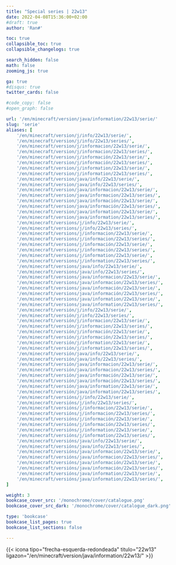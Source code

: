 ```yaml
---
title: "Special series | 22w13"
date: 2022-04-08T15:36:00+02:00
#draft: true
author: 'Ran#'

toc: true
collapsible_toc: true
collapsible_changelogs: true

search_hidden: false
math: false
zooming_js: true

ga: true
#disqus: true
twitter_cards: false

#code_copy: false
#open_graph: false

url: '/en/minecraft/version/java/information/22w13/serie/'
slug: 'serie'
aliases: [
    '/en/minecraft/version/j/info/22w13/serie/',
    '/en/minecraft/version/j/info/22w13/series/',
    '/en/minecraft/version/j/informacion/22w13/serie/',
    '/en/minecraft/version/j/informacion/22w13/series/',
    '/en/minecraft/version/j/información/22w13/serie/',
    '/en/minecraft/version/j/información/22w13/series/',
    '/en/minecraft/version/j/information/22w13/serie/',
    '/en/minecraft/version/j/information/22w13/series/',
    '/en/minecraft/version/java/info/22w13/serie/',
    '/en/minecraft/version/java/info/22w13/series/',
    '/en/minecraft/version/java/informacion/22w13/serie/',
    '/en/minecraft/version/java/informacion/22w13/series/',
    '/en/minecraft/version/java/información/22w13/serie/',
    '/en/minecraft/version/java/información/22w13/series/',
    '/en/minecraft/version/java/information/22w13/serie/',
    '/en/minecraft/version/java/information/22w13/series/',
    '/en/minecraft/versions/j/info/22w13/serie/',
    '/en/minecraft/versions/j/info/22w13/series/',
    '/en/minecraft/versions/j/informacion/22w13/serie/',
    '/en/minecraft/versions/j/informacion/22w13/series/',
    '/en/minecraft/versions/j/información/22w13/serie/',
    '/en/minecraft/versions/j/información/22w13/series/',
    '/en/minecraft/versions/j/information/22w13/serie/',
    '/en/minecraft/versions/j/information/22w13/series/',
    '/en/minecraft/versions/java/info/22w13/serie/',
    '/en/minecraft/versions/java/info/22w13/series/',
    '/en/minecraft/versions/java/informacion/22w13/serie/',
    '/en/minecraft/versions/java/informacion/22w13/series/',
    '/en/minecraft/versions/java/información/22w13/serie/',
    '/en/minecraft/versions/java/información/22w13/series/',
    '/en/minecraft/versions/java/information/22w13/serie/',
    '/en/minecraft/versions/java/information/22w13/series/',
    '/en/minecraft/versión/j/info/22w13/serie/',
    '/en/minecraft/versión/j/info/22w13/series/',
    '/en/minecraft/versión/j/informacion/22w13/serie/',
    '/en/minecraft/versión/j/informacion/22w13/series/',
    '/en/minecraft/versión/j/información/22w13/serie/',
    '/en/minecraft/versión/j/información/22w13/series/',
    '/en/minecraft/versión/j/information/22w13/serie/',
    '/en/minecraft/versión/j/information/22w13/series/',
    '/en/minecraft/versión/java/info/22w13/serie/',
    '/en/minecraft/versión/java/info/22w13/series/',
    '/en/minecraft/versión/java/informacion/22w13/serie/',
    '/en/minecraft/versión/java/informacion/22w13/series/',
    '/en/minecraft/versión/java/información/22w13/serie/',
    '/en/minecraft/versión/java/información/22w13/series/',
    '/en/minecraft/versión/java/information/22w13/serie/',
    '/en/minecraft/versión/java/information/22w13/series/',
    '/en/minecraft/versións/j/info/22w13/serie/',
    '/en/minecraft/versións/j/info/22w13/series/',
    '/en/minecraft/versións/j/informacion/22w13/serie/',
    '/en/minecraft/versións/j/informacion/22w13/series/',
    '/en/minecraft/versións/j/información/22w13/serie/',
    '/en/minecraft/versións/j/información/22w13/series/',
    '/en/minecraft/versións/j/information/22w13/serie/',
    '/en/minecraft/versións/j/information/22w13/series/',
    '/en/minecraft/versións/java/info/22w13/serie/',
    '/en/minecraft/versións/java/info/22w13/series/',
    '/en/minecraft/versións/java/informacion/22w13/serie/',
    '/en/minecraft/versións/java/informacion/22w13/series/',
    '/en/minecraft/versións/java/información/22w13/serie/',
    '/en/minecraft/versións/java/información/22w13/series/',
    '/en/minecraft/versións/java/information/22w13/serie/',
    '/en/minecraft/versións/java/information/22w13/series/',
]

weight: 3
bookcase_cover_src: '/monochrome/cover/catalogue.png'
bookcase_cover_src_dark: '/monochrome/cover/catalogue_dark.png'

type: 'bookcase'
bookcase_list_pages: true
bookcase_list_sections: false

---
```


{{< icona tipo="frecha-esquerda-redondeada" titulo="22w13" ligazon="/en/minecraft/version/java/information/22w13/" >}}
